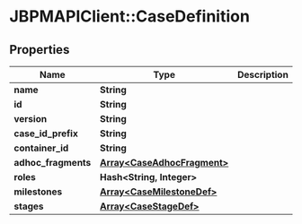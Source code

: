 # JBPMAPIClient::CaseDefinition

## Properties
Name | Type | Description | Notes
------------ | ------------- | ------------- | -------------
**name** | **String** |  | [optional] 
**id** | **String** |  | [optional] 
**version** | **String** |  | [optional] 
**case_id_prefix** | **String** |  | [optional] 
**container_id** | **String** |  | [optional] 
**adhoc_fragments** | [**Array&lt;CaseAdhocFragment&gt;**](CaseAdhocFragment.md) |  | [optional] 
**roles** | **Hash&lt;String, Integer&gt;** |  | [optional] 
**milestones** | [**Array&lt;CaseMilestoneDef&gt;**](CaseMilestoneDef.md) |  | [optional] 
**stages** | [**Array&lt;CaseStageDef&gt;**](CaseStageDef.md) |  | [optional] 


